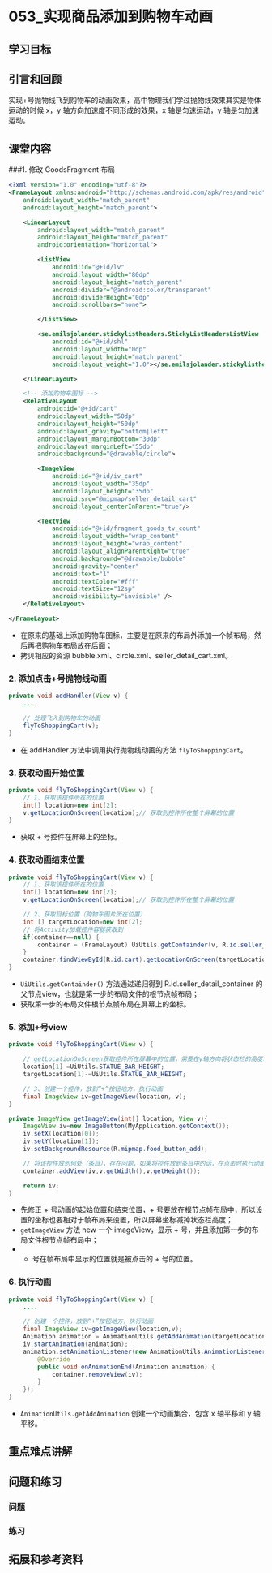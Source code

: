 # 053_实现商品添加到购物车动画
## 学习目标


## 引言和回顾
实现+号抛物线飞到购物车的动画效果，高中物理我们学过抛物线效果其实是物体运动的时候 x，y 轴方向加速度不同形成的效果，x 轴是匀速运动，y 轴是匀加速运动。

## 课堂内容
###1. 修改 GoodsFragment 布局
```xml
<?xml version="1.0" encoding="utf-8"?>
<FrameLayout xmlns:android="http://schemas.android.com/apk/res/android"
    android:layout_width="match_parent"
    android:layout_height="match_parent">

    <LinearLayout
        android:layout_width="match_parent"
        android:layout_height="match_parent"
        android:orientation="horizontal">

        <ListView
            android:id="@+id/lv"
            android:layout_width="80dp"
            android:layout_height="match_parent"
            android:divider="@android:color/transparent"
            android:dividerHeight="0dp"
            android:scrollbars="none">

        </ListView>

        <se.emilsjolander.stickylistheaders.StickyListHeadersListView
            android:id="@+id/shl"
            android:layout_width="0dp"
            android:layout_height="match_parent"
            android:layout_weight="1.0"></se.emilsjolander.stickylistheaders.StickyListHeadersListView>

    </LinearLayout>

    <!-- 添加购物车图标 -->
    <RelativeLayout
        android:id="@+id/cart"
        android:layout_width="50dp"
        android:layout_height="50dp"
        android:layout_gravity="bottom|left"
        android:layout_marginBottom="30dp"
        android:layout_marginLeft="55dp"
        android:background="@drawable/circle">

        <ImageView
            android:id="@+id/iv_cart"
            android:layout_width="35dp"
            android:layout_height="35dp"
            android:src="@mipmap/seller_detail_cart"
            android:layout_centerInParent="true"/>

        <TextView
            android:id="@+id/fragment_goods_tv_count"
            android:layout_width="wrap_content"
            android:layout_height="wrap_content"
            android:layout_alignParentRight="true"
            android:background="@drawable/bubble"
            android:gravity="center"
            android:text="1"
            android:textColor="#fff"
            android:textSize="12sp"
            android:visibility="invisible" />
    </RelativeLayout>

</FrameLayout>
```

- 在原来的基础上添加购物车图标，主要是在原来的布局外添加一个帧布局，然后再把购物车布局放在后面；
- 拷贝相应的资源 bubble.xml、circle.xml、seller_detail_cart.xml。

### 2. 添加点击+号抛物线动画
```java
private void addHandler(View v) {
    ....

    // 处理飞入到购物车的动画
    flyToShoppingCart(v);
}
```

- 在 addHandler 方法中调用执行抛物线动画的方法 `flyToShoppingCart`。

### 3. 获取动画开始位置
```java
private void flyToShoppingCart(View v) {
    // 1、获取该控件所在的位置
    int[] location=new int[2];
    v.getLocationOnScreen(location);// 获取到控件所在整个屏幕的位置
}
```

- 获取 + 号控件在屏幕上的坐标。

### 4. 获取动画结束位置
```java
private void flyToShoppingCart(View v) {
    // 1、获取该控件所在的位置
    int[] location=new int[2];
    v.getLocationOnScreen(location);// 获取到控件所在整个屏幕的位置

    // 2、获取目标位置（购物车图片所在位置）
    int [] targetLocation=new int[2];
    // 将Activity加载控件容器获取到
    if(container==null) {
        container = (FrameLayout) UiUtils.getContainder(v, R.id.seller_detail_container);
    }
    container.findViewById(R.id.cart).getLocationOnScreen(targetLocation);
}
```

- `UiUtils.getContainder()` 方法通过递归得到 R.id.seller_detail_container 的父节点view，也就是第一步的布局文件的根节点帧布局；
- 获取第一步的布局文件根节点帧布局在屏幕上的坐标。

### 5. 添加+号view
```java
private void flyToShoppingCart(View v) {

    // getLocationOnScreen获取控件所在屏幕中的位置，需要在y轴方向将状态栏的高度减掉
    location[1]-=UiUtils.STATUE_BAR_HEIGHT;
    targetLocation[1]-=UiUtils.STATUE_BAR_HEIGHT;

    // 3、创建一个控件，放到“+”按钮地方，执行动画
    final ImageView iv=getImageView(location, v);
}

private ImageView getImageView(int[] location, View v){
    ImageView iv=new ImageButton(MyApplication.getContext());
    iv.setX(location[0]);
    iv.setY(location[1]);
    iv.setBackgroundResource(R.mipmap.food_button_add);

    // 将该控件放到何处（条目），存在问题，如果将控件放到条目中的话，在点击时执行动画，只能在条目中看到控制动画执行，超出条目的范围控件就不可见
    container.addView(iv,v.getWidth(),v.getHeight());

    return iv;
}
```

- 先修正 + 号动画的起始位置和结束位置，+ 号要放在根节点帧布局中，所以设置的坐标也要相对于帧布局来设置，所以屏幕坐标减掉状态栏高度；
- `getImageView` 方法 new 一个 imageView，显示 + 号，并且添加第一步的布局文件根节点帧布局中；
- + 号在帧布局中显示的位置就是被点击的 + 号的位置。

### 6. 执行动画
```java
private void flyToShoppingCart(View v) {
    ....

    // 创建一个控件，放到“+”按钮地方，执行动画
    final ImageView iv=getImageView(location,v);
    Animation animation = AnimationUtils.getAddAnimation(targetLocation, location);
    iv.startAnimation(animation);
    animation.setAnimationListener(new AnimationUtils.AnimationListenerAdapter(){
        @Override
        public void onAnimationEnd(Animation animation) {
            container.removeView(iv);
        }
    });
}
```

- `AnimationUtils.getAddAnimation` 创建一个动画集合，包含 x 轴平移和 y 轴平移。

## 重点难点讲解

## 问题和练习

### 问题

### 练习

## 拓展和参考资料

